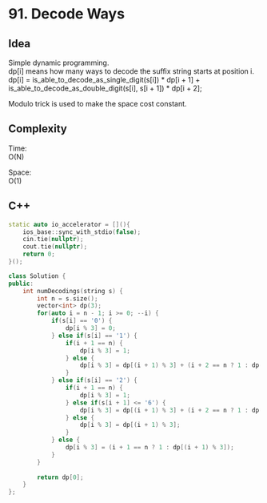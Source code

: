 # 91. Decode Ways

## Idea

Simple dynamic programming.  
dp[i] means how many ways to decode the suffix string starts at position i.  
dp[i] = is_able_to_decode_as_single_digit(s[i]) * dp[i + 1] + is_able_to_decode_as_double_digit(s[i], s[i + 1]) * dp[i + 2];  

Modulo trick is used to make the space cost constant.  

## Complexity

Time:  
O(N)

Space:  
O(1)

## C++
```C++
static auto io_accelerator = [](){
    ios_base::sync_with_stdio(false);
    cin.tie(nullptr);
    cout.tie(nullptr);
    return 0;
}();

class Solution {
public:
    int numDecodings(string s) {
        int n = s.size();
        vector<int> dp(3);
        for(auto i = n - 1; i >= 0; --i) {
            if(s[i] == '0') {
                dp[i % 3] = 0;
            } else if(s[i] == '1') {
                if(i + 1 == n) {
                    dp[i % 3] = 1;
                } else {
                    dp[i % 3] = dp[(i + 1) % 3] + (i + 2 == n ? 1 : dp[(i + 2) % 3]);
                }
            } else if(s[i] == '2') {
                if(i + 1 == n) {
                    dp[i % 3] = 1;
                } else if(s[i + 1] <= '6') {
                    dp[i % 3] = dp[(i + 1) % 3] + (i + 2 == n ? 1 : dp[(i + 2) % 3]);
                } else {
                    dp[i % 3] = dp[(i + 1) % 3];
                }
            } else {
                dp[i % 3] = (i + 1 == n ? 1 : dp[(i + 1) % 3]);
            }
        }
        
        return dp[0];
    }
};
```